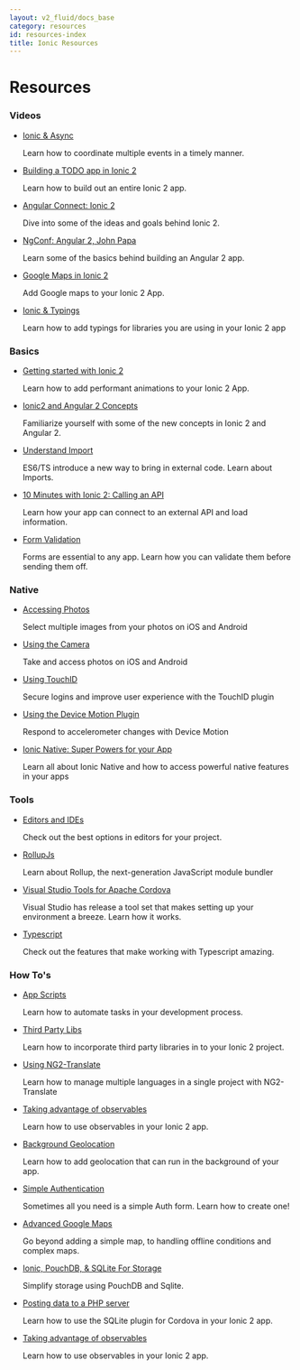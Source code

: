 ```yaml
---
layout: v2_fluid/docs_base
category: resources
id: resources-index
title: Ionic Resources
---
```


<h1 class="banner resources">Resources</h1>
<!--
<h2>Find just what you need.</h2>
<form class="form-group search" role="search">
  <input type="text"
         class="form-control search-input"
         placeholder="Search Resources"
         data-searchpos="resources"
         ng-model="searchTerm">
</form>
-->
<div class="sections">
  <section>
    <h3>Videos</h3>
    <ul>
      <li>
        <a target="_blank" href="http://blog.ionic.io/screencast-ionic-async/" class="title">Ionic &amp; Async</a>
        <p>Learn how to coordinate multiple events in a timely manner.</p>
      </li>
      <li>
        <a target="_blank" href="http://www.joshmorony.com/build-a-todo-app-from-scratch-with-ionic-2-video-tutorial/" class="title">Building a TODO app in Ionic 2</a>
        <p>Learn how to build out an entire Ionic 2 app.</p>
      </li>
      <li>
        <a target="_blank" href="https://www.youtube.com/watch?v=bAlydPwFONY" class="title">Angular Connect: Ionic 2</a>
        <p>Dive into some of the ideas and goals behind Ionic 2.</p>
      </li>
      <li>
        <a target="_blank" href="https://youtu.be/WAPQF_GA7Qg" class="title">NgConf: Angular 2, John Papa</a>
        <p>Learn some of the basics behind building an Angular 2 app.</p>
      </li>
      <li>
        <a target="_blank" href="http://www.joshmorony.com/ionic-2-how-to-use-google-maps-geolocation-video-tutorial/"  class="title">Google Maps in Ionic 2</a>
        <p>Add Google maps to your Ionic 2 App.</p>
      </li>
      <li>
        <a target="_blank" href="http://blog.ionic.io/ionic-and-typings/" class="title">Ionic &amp; Typings</a>
        <p>Learn how to add typings for libraries you are using in your Ionic 2 app</p>
      </li>
    </ul>
  </section>


  <section class="articles">
    <h3>Basics</h3>
    <ul>
      <li>
        <a target="_blank" href="http://www.joshmorony.com/beginners-guide-to-getting-started-with-ionic-2/" class="title">Getting started with Ionic 2</a>
        <p>Learn how to add performant animations to your Ionic 2 App.</p>
      </li>
      <li>
        <a target="_blank" href="http://www.joshmorony.com/ionic-2-first-look-series-new-angular-2-concepts-syntax/" class="title">Ionic2 and Angular 2 Concepts</a>
        <p>Familiarize yourself with some of the new concepts in Ionic 2 and Angular 2.</p>
      </li>
      <li>
        <a target="_blank" href="http://mcgivery.com/understanding-ionic-2-imports/" class="title">Understand Import</a>
        <p>ES6/TS introduce a new way to bring in external code. Learn about Imports.</p>
      </li>
      <li>
        <a target="_blank" href="http://blog.ionic.io/10-minutes-with-ionic-2-calling-an-api/" class="title">10 Minutes with Ionic 2: Calling an API</a>
        <p>Learn how your app can connect to an external API and load information.</p>
      </li>
      <li>
        <a target="_blank" href="http://www.gajotres.net/ionic-2-how-o-create-and-validate-forms/" class="title">Form Validation</a>
        <p>Forms are essential to any app. Learn how you can validate them before sending them off.</p>
      </li>
    </ul>
  </section>

  <section class="articles">
      <h3>Native</h3>
      <ul>
        <li>
          <a target="_blank" href="http://blog.ionic.io/ionic-native-accessing-ios-photos-and-android-gallery-part-2/" class="title">Accessing Photos</a>
          <p>Select multiple images from your photos on iOS and Android</p>
        </li>
        <li>
          <a target="_blank" href="http://blog.ionic.io/ionic-native-accessing-ios-photos-and-android-gallery-part-i/" class="title">Using the Camera</a>
          <p>Take and access photos on iOS and Android</p>
        </li>
        <li>
          <a target="_blank" href="http://blog.ionic.io/ionic-native-enabling-login-with-touch-id-for-ios/" class="title">Using TouchID</a>
          <p>Secure logins and improve user experience with the TouchID plugin</p>
        </li>
        <li>
          <a target="_blank" href="http://blog.ionic.io/ionic-native-working-with-the-device-motion-plugin/" class="title">Using the Device Motion Plugin</a>
          <p>Respond to accelerometer changes with Device Motion</p>
        </li>
        <li>
          <a target="_blank" href="http://blog.ionic.io/ionic-native-native-powers-for-your-app/" class="title">Ionic Native: Super Powers for your App</a>
          <p>Learn all about Ionic Native and how to access powerful native features in your apps</p>
        </li>
      </ul>
  </section>


  <section class="tools">
    <h3>Tools</h3>
    <ul>
      <li>
        <a target="_blank" href="/docs/v2/resources/editors_and_ides/" class="title">Editors and IDEs</a>
        <p>Check out the best options in editors for your project.</p>
      </li>
      <li>
        <a target="_blank" href="http://rollupjs.org" class="title">RollupJs</a>
        <p>Learn about Rollup, the next-generation JavaScript module bundler</p>
      </li>
      <li>
        <a target="_blank" href="https://www.visualstudio.com/en-us/features/cordova-vs.aspx" class="title">Visual Studio Tools for Apache Cordova</a>
        <p>Visual Studio has release a tool set that makes setting up your environment a breeze. Learn how it works.</p>
      </li>
      <li>
        <a target="_blank" href="http://www.typescriptlang.org/" class="title">Typescript</a>
        <p>Check out the features that make working with Typescript amazing.</p>
      </li>
    </ul>
  </section>


  <section class="how-to">
    <h3>How To's</h3>
    <ul>
      <li>
        <a href="./app-scripts" class="title">App Scripts</a>
        <p>Learn how to automate tasks in your development process.</p>
      </li>
      <li>
        <a href="./third-party-libs" class="title">Third Party Libs</a>
        <p>Learn how to incorporate third party libraries in to your Ionic 2 project.</p>
      </li>
      <li>
        <a href="./ng2-translate/">Using NG2-Translate</a>
        <p>Learn how to manage multiple languages in a single project with NG2-Translate</p>
      </li>
      <li>
        <a target="_blank" href="http://blog.thoughtram.io/angular/2016/01/06/taking-advantage-of-observables-in-angular2.html" class="title">Taking advantage of observables</a>
        <p>Learn how to use observables in your Ionic 2 app.</p>
      </li>
      <li>
        <a target="_blank" href="http://www.joshmorony.com/adding-background-geolocation-to-an-ionic-2-application/" class="title">Background Geolocation</a>
        <p>Learn how to add geolocation that can run in the background of your app.</p>
      </li>
      <li>
        <a target="_blank" href="http://www.gajotres.net/ionic-2-handling-a-simple-user-authorization/" class="title">Simple Authentication</a>
        <p>Sometimes all you need is a simple Auth form. Learn how to create one!</p>
      </li>
      <li>
        <a target="_blank" href="http://www.joshmorony.com/creating-an-advanced-google-maps-component-in-ionic-2/" class="title">Advanced Google Maps</a>
        <p>Go beyond adding a simple map, to handling offline conditions and complex maps.</p>
      </li>
      <li>
        <a target="_blank" href="http://gonehybrid.com/how-to-use-pouchdb-sqlite-for-local-storage-in-ionic-2/" class="title">Ionic, PouchDB, &amp; SQLite For Storage</a>
        <p>Simplify storage using PouchDB and Sqlite.</p>
      </li>
      <li>
        <a target="_blank" href="http://www.nikola-breznjak.com/blog/javascript/ionic2/posting-data-from-ionic-2-app/" class="title">Posting data to a PHP server</a>
        <p>Learn how to use the SQLite plugin for Cordova in your Ionic 2 app.</p>
      </li>
      <li>
        <a target="_blank" href="http://blog.thoughtram.io/angular/2016/01/06/taking-advantage-of-observables-in-angular2.html" class="title">Taking advantage of observables</a>
        <p>Learn how to use observables in your Ionic 2 app.</p>
      </li>
    </ul>
  </section>


</div>
